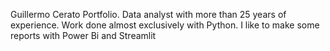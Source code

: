 Guillermo Cerato Portfolio. Data analyst with more than 25 years of experience. Work done almost exclusively with Python. I like to make some reports with Power Bi and Streamlit

